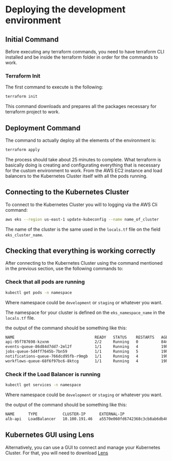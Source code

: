 # Deploying the development environment

## Initial Command

Before executing any terraform commands, you need to have terraform CLI installed and be inside the terraform folder in order for the commands to work.

### Terraform Init

The first command to execute is the following: 
```sh 
terraform init 
```

This command downloads and prepares all the packages necessary for terraform project to work.

## Deployment Command

The command to actually deploy all the elements of the environment is:

```sh
terraform apply
```

The process should take about 25 minutes to complete. What terraform is basically doing is creating and configurating everything that is necessary for the custom environment to work. From the AWS EC2 instance and load balancers to the Kubernetes Cluster itself with all the pods running.

## Connecting to the Kubernetes Cluster

To connect to the Kubernetes Cluster you will to logging via the AWS Cli command:

```sh
aws eks --region us-east-1 update-kubeconfig --name name_of_cluster
```

The name of the cluster is the same used in the `locals.tf` file on the field `eks_cluster_name`.

## Checking that everything is working correctly

After connecting to the Kubernetes Cluster using the command mentioned in the previous section, use the following commands to:

### Check that all pods are running

```sh
kubectl get pods -n namespace
```

Where namespace could be `development` or `staging` or whatever you want.

The namespace for your cluster is defined on the `eks_namespace_name` in the `locals.tf` file.

the output of the command should be something like this:

```sh
NAME                                   READY   STATUS    RESTARTS   AGE
api-95f787698-kzxnm                    2/2     Running   0          84m
events-queue-86d84d7dd7-2ml2f          1/1     Running   4          19h
jobs-queue-5d4ff7645b-7bn59            1/1     Running   5          19h
notifications-queue-766dcd95fb-r9mgb   1/1     Running   4          19h
workflows-queue-68f6f97bc6-8ktcg       1/1     Running   4          19h
```

### Check if the Load Balancer is running

```sh
kubectl get services -n namespace
```
Where namespace could be `development` or `staging` or whatever you want.

the output of the command should be something like this:

```sh
NAME      TYPE           CLUSTER-IP      EXTERNAL-IP                                                               PORT(S)                      AGE
alb-api   LoadBalancer   10.100.191.46   a5570e060fd6742368c3cb8ab6db4089-1490387668.us-east-1.elb.amazonaws.com   80:30183/TCP,443:30869/TCP   20h
```


## Kubernetes GUI using Lens

Alternatively, you can use a GUI to connect and manage your Kubernetes Cluster. For that, you will need to download [Lens](https://k8slens.dev/)